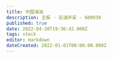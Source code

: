 ```yaml
---
title: 中国海油
description: 主板 - 石油开采 - 600938
published: true
date: 2022-04-30T19:36:42.000Z
tags: stock
editor: markdown
dateCreated: 2022-01-01T00:00:00.000Z
---
```


